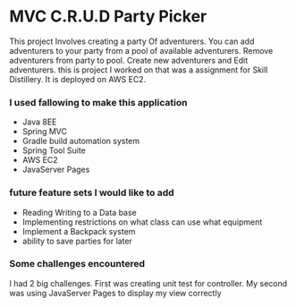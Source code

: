 # MVC C.R.U.D Party Picker

This project Involves creating a party Of adventurers.
You can add adventurers to your party from a pool of
available adventurers. Remove adventurers from party
to pool. Create new adventurers and Edit adventurers.
this is project I worked on that was a assignment for
Skill Distillery. It is deployed on AWS EC2.

###  I used fallowing to make this application
  * Java 8EE
  * Spring MVC
  * Gradle build automation system
  * Spring Tool Suite
  * AWS EC2
  * JavaServer Pages

### future feature sets I would like to add
  * Reading Writing to a Data base
  * Implementing restrictions on what class can use what equipment
  * Implement a Backpack system
  * ability to save parties for later

  ### Some challenges encountered

  I had 2 big challenges.  First was creating unit test for controller. My second was using JavaServer Pages to display my view correctly
